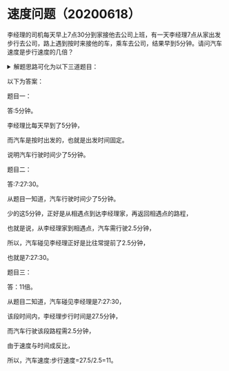 # 速度问题（20200618）
  李经理的司机每天早上7点30分到家接他去公司上班，有一天李经理7点从家出发步行去公司，路上遇到按时来接他的车，乘车去公司，结果早到5分钟。请问汽车速度是步行速度的几倍？
<details>
<summary>解题思路可化为以下三道题目：</summary>

##题目一（简单）
李经理的司机每天早上7点30分到家接他去公司上班，有一天李经理7点从家出发步行去公司，路上遇到按时来接他的车，乘车去公司，结果早到5分钟。请问汽车行驶的时间比以往每天少多少时间？

##题目二（中等难度）
李经理的司机每天早上7点30分到家接他去公司上班，有一天李经理7点从家出发步行去公司，路上遇到按时来接他的车，乘车去公司，结果早到5分钟。请问李经理遇到汽车是什么时间？

##题目三（进阶思考,华杯赛真题）
李经理的司机每天早上7点30分到家接他去公司上班，有一天李经理7点从家出发步行去公司，路上遇到按时来接他的车，乘车去公司，结果早到5分钟。请问汽车速度是步行速度的几倍？
</details>


 



 

以下为答案：

题目一：

答:5分钟。

李经理比每天早到了5分钟，

而汽车是按时出发的，也就是出发时间固定。

说明汽车行驶时间少了5分钟。

 

题目二：

答:7:27:30。

从题目一知道，汽车行驶时间少了5分钟。

少的这5分钟，正好是从相遇点到达李经理家，再返回相遇点的路程，

也就是说，从李经理家到相遇点，汽车需行驶2.5分钟，

所以，汽车碰见李经理正好是比往常提前了2.5分钟，

也就是7:27:30。

 

题目三：

答：11倍。

从题目二知道，汽车碰见李经理是7:27:30，

该段时间内，李经理步行时间是27.5分钟，

而汽车行驶该段路程需2.5分钟，

由于速度与时间成反比，

所以，汽车速度:步行速度=27.5/2.5=11。
